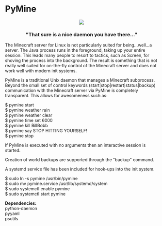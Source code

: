 PyMine
======

<div align="center"><a href="https://github.com/christopher-henderson/PyMine"><img src="https://cloud.githubusercontent.com/assets/8518514/4023774/0eca78ec-2ba6-11e4-8844-81199da62058.jpeg"/></a></div>
<div align="center"><h3>"That sure is a nice daemon you have there..."</h3></div>
<p></p>
The Minecraft server for Linux is not particularly suited for being...well...a server. The Java process runs in the foreground, taking up your entire session. This leads many people to resort to tactics, such as Screen, for shoving the process into the background. The result is something that is not really well suited for on-the-fly control of the Minecraft server and does not work well with modern init systems.

PyMine is a traditional Unix daemon that manages a Minecraft subprocess. Beyond the small set of control keywords (start|stop|restart|status|backup) communication with the Minecraft server via PyMine is completely transparent. This allows for awesomeness such as:

$ pymine start<br>
$ pymine weather rain<br>
$ pymine weather clear<br>
$ pymine time set 6000<br>
$ pymine kill BillBobb<br>
$ pymine say STOP HITTING YOURSELF!<br>
$ pymine stop

If PyMine is executed with no arguments then an interactive session is started.

Creation of world backups are supported through the "backup" command.

A systemd service file has been included for hook-ups into the init system.

$ sudo ln -s pymine /usr/bin/pymine<br>
$ sudo mv pymine.service /usr/lib/systemd/system<br>
$ sudo systemctl enable pymine<br>
$ sudo systemctl start pymine<br>

<p><strong>Dependencies:</strong><br>
python-daemon<br>
pyyaml<br>
psutils<br></p>
